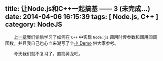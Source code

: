 title: 让Node.js和C++一起搞基 —— 3 (未完成...)
date: 2014-04-06 16:15:39
tags: [ Node.js, C++ ]
category: NodeJS
---

　　[上一章](/2014/04/03/nodejs-cpp-addons-2/)我们偷偷学习了如何在 `C++` 中实现 `Node.js` 调用时传参数和调用回调函数，并且我自己也心血来潮写了个[小 Demo](/2014/04/05/cpp-class-inline-keng/#simpleini) 供大家参考。

　　今天我们就不复习了，直捣黄龙吧。